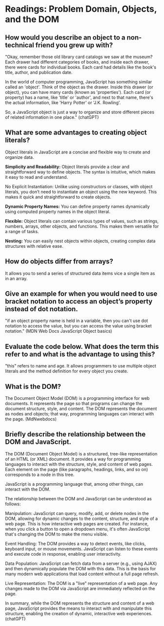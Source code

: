 # Readings: Problem Domain, Objects, and the DOM

## How would you describe an object to a non-technical friend you grew up with?

"Okay, remember those old library card catalogs we saw at the museum? Each drawer had different categories of books, and inside each drawer, there were cards for individual books. Each card had details like the book's title, author, and publication date.

In the world of computer programming, JavaScript has something similar called an 'object'. Think of the object as the drawer. Inside this drawer (or object), you can have many cards (known as 'properties'). Each card (or property) has a name, like 'title' or 'author', and next to that name, there's the actual information, like 'Harry Potter' or 'J.K. Rowling'.

So, a JavaScript object is just a way to organize and store different pieces of related information in one place." (chatGPT)

## What are some advantages to creating object literals?

Object literals in JavaScript are a concise and flexible way to create and organize data.

**Simplicity and Readability:** Object literals provide a clear and straightforward way to define objects. The syntax is intuitive, which makes it easy to read and understand.

No Explicit Instantiation: Unlike using constructors or classes, with object literals, you don’t need to instantiate an object using the new keyword. This makes it quick and straightforward to create objects.

**Dynamic Property Names:** You can define property names dynamically using computed property names in the object literal.

**Flexible:** Object literals can contain various types of values, such as strings, numbers, arrays, other objects, and functions. This makes them versatile for a range of tasks.

**Nesting:** You can easily nest objects within objects, creating complex data structures with relative ease.

## How do objects differ from arrays?

It allows you to send a series of structured data items vice a single item as in an array.

## Give an example for when you would need to use bracket notation to access an object’s property instead of dot notation.

"if an object property name is held in a variable, then you can't use dot notation to access the value, but you can access the value using bracket notation." (MDN Web Docs JavaScript Object basics)

## Evaluate the code below. What does the term this refer to and what is the advantage to using this?

"this" refers to name and age.  It allows programmers to use multiple object literals and the method definition for every object you create.

## What is the DOM?

The Document Object Model (DOM) is a programming interface for web documents. It represents the page so that programs can change the document structure, style, and content. The DOM represents the document as nodes and objects; that way, programming languages can interact with the page. (MdNwebdocs)

## Briefly describe the relationship between the DOM and JavaScript.

The DOM (Document Object Model) is a structured, tree-like representation of an HTML (or XML) document. It provides a way for programming languages to interact with the structure, style, and content of web pages. Each element on the page (like paragraphs, headings, links, and so on) corresponds to a node in this tree.

JavaScript is a programming language that, among other things, can interact with the DOM.

The relationship between the DOM and JavaScript can be understood as follows:

Manipulation: JavaScript can query, modify, add, or delete nodes in the DOM, allowing for dynamic changes to the content, structure, and style of a web page. This is how interactive web pages are created. For instance, when you click a button to open a dropdown menu, it's often JavaScript that's changing the DOM to make the menu visible.

Event Handling: The DOM provides a way to detect events, like clicks, keyboard input, or mouse movements. JavaScript can listen to these events and execute code in response, enabling user interactivity.

Data Population: JavaScript can fetch data from a server (e.g., using AJAX) and then dynamically populate the DOM with this data. This is the basis for many modern web applications that load content without a full page refresh.

Live Representation: The DOM is a "live" representation of a web page. Any changes made to the DOM via JavaScript are immediately reflected on the page.

In summary, while the DOM represents the structure and content of a web page, JavaScript provides the means to interact with and manipulate this structure, enabling the creation of dynamic, interactive web experiences.(chatGPT)
